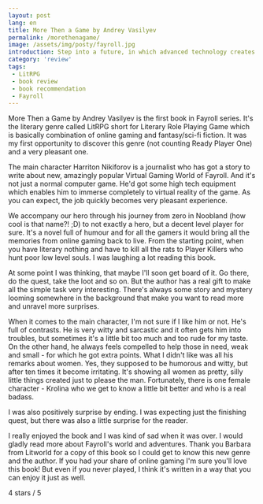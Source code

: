 ```yaml
---
layout: post
lang: en
title: More Then a Game by Andrey Vasilyev
permalink: /morethenagame/
image: /assets/img/posty/fayroll.jpg
introduction: Step into a future, in which advanced technology creates a virtual world, with superior capabilities that allow players to experience real-world sensations.
category: 'review'
tags:
 - LitRPG
 - book review
 - book recommendation
 - Fayroll
---
```

More Then a Game by Andrey Vasilyev is the first book in Fayroll series. It's the literary genre called LitRPG short for Literary Role Playing Game which is basically combination of online gaming and fantasy/sci-fi fiction. It was my first opportunity to discover this genre (not counting Ready Player One) and a very pleasant one.

The main character Harriton Nikiforov is a journalist who has got a story to write about new, amazingly popular Virtual Gaming World of Fayroll. And it's not just a normal computer game. He'd got some high tech equipment which enables him to immerse completely to virtual reality of the game. As you can expect, the job quickly becomes very pleasant experience.

We accompany our hero through his journey from zero in Noobland (how cool is that name?! ;D) to not exactly a hero, but a decent level player for sure. It's a novel full of humour and for all the gamers it would bring all the memories from online gaming back to live. From the starting point, when you have literary nothing and have to kill all the rats to Player Killers who hunt poor low level souls. I was laughing a lot reading this book.

At some point I was thinking, that maybe I'll soon get board of it. Go there, do the quest, take the loot and so on. But the author has a real gift to make all the simple task very interesting. There's always some story and mystery looming somewhere in the background that make you want to read more and unravel more surprises.

When it comes to the main character, I'm not sure if I like him or not. He's full of contrasts. He is very witty and sarcastic and it often gets him into troubles, but sometimes it's a little bit too much and too rude for my taste. On the other hand, he always feels compelled to help those in need, weak and small - for which he got extra points. What I didn't like was all his remarks about women. Yes, they supposed to be humorous and witty, but after ten times it become irritating. It's showing all women as pretty, silly little things created just to please the man. Fortunately, there is one female character - Krolina who we get to know a little bit better and who is a real badass.

I was also positively surprise by ending. I was expecting just the finishing quest, but there was also a little surprise for the reader.

I really enjoyed the book and I was kind of sad when it was over. I would gladly read more about Fayroll's world and adventures. Thank you Barbara from Litworld for a copy of this book so I could get to know this new genre and the author. If you had your share of online gaming I'm sure you'll love this book! But even if you never played, I think it's written in a way that you can enjoy it just as well.

4 stars / 5
